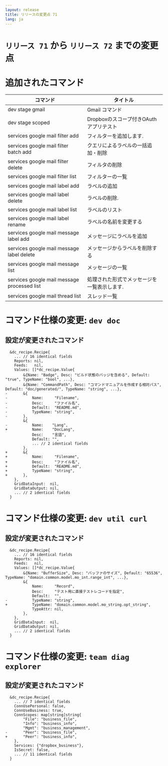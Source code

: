 ```yaml
---
layout: release
title: リリースの変更点 71
lang: ja
---
```


# `リリース 71` から `リリース 72` までの変更点

# 追加されたコマンド


| コマンド                                    | タイトル                                    |
|---------------------------------------------|---------------------------------------------|
| dev stage gmail                             | Gmail コマンド                              |
| dev stage scoped                            | Dropboxのスコープ付きOAuthアプリテスト      |
| services google mail filter add             | フィルターを追加します.                     |
| services google mail filter batch add       | クエリによるラベルの一括追加・削除          |
| services google mail filter delete          | フィルタの削除                              |
| services google mail filter list            | フィルターの一覧                            |
| services google mail label add              | ラベルの追加                                |
| services google mail label delete           | ラベルの削除.                               |
| services google mail label list             | ラベルのリスト                              |
| services google mail label rename           | ラベルの名前を変更する                      |
| services google mail message label add      | メッセージにラベルを追加                    |
| services google mail message label delete   | メッセージからラベルを削除する              |
| services google mail message list           | メッセージの一覧                            |
| services google mail message processed list | 処理された形式でメッセージを一覧表示します. |
| services google mail thread list            | スレッド一覧                                |



# コマンド仕様の変更: `dev doc`



## 設定が変更されたコマンド


```
  &dc_recipe.Recipe{
  	... // 16 identical fields
  	Reports: nil,
  	Feeds:   nil,
  	Values: []*dc_recipe.Value{
  		&{Name: "Badge", Desc: "ビルド状態のバッジを含める", Default: "true", TypeName: "bool", ...},
  		&{Name: "CommandPath", Desc: "コマンドマニュアルを作成する相対パス", Default: "doc/generated/", TypeName: "string", ...},
- 		&{
- 			Name:     "Filename",
- 			Desc:     "ファイル名",
- 			Default:  "README.md",
- 			TypeName: "string",
- 		},
  		&{
- 			Name:    "Lang",
+ 			Name:    "DocLang",
  			Desc:    "言語",
  			Default: "",
  			... // 2 identical fields
  		},
+ 		&{
+ 			Name:     "Filename",
+ 			Desc:     "ファイル名",
+ 			Default:  "README.md",
+ 			TypeName: "string",
+ 		},
  	},
  	GridDataInput:  nil,
  	GridDataOutput: nil,
  	... // 2 identical fields
  }
```
# コマンド仕様の変更: `dev util curl`



## 設定が変更されたコマンド


```
  &dc_recipe.Recipe{
  	... // 16 identical fields
  	Reports: nil,
  	Feeds:   nil,
  	Values: []*dc_recipe.Value{
  		&{Name: "BufferSize", Desc: "バッファのサイズ", Default: "65536", TypeName: "domain.common.model.mo_int.range_int", ...},
  		&{
  			Name:     "Record",
  			Desc:     "テスト用に直接テストレコードを指定",
  			Default:  "",
- 			TypeName: "string",
+ 			TypeName: "domain.common.model.mo_string.opt_string",
  			TypeAttr: nil,
  		},
  	},
  	GridDataInput:  nil,
  	GridDataOutput: nil,
  	... // 2 identical fields
  }
```
# コマンド仕様の変更: `team diag explorer`



## 設定が変更されたコマンド


```
  &dc_recipe.Recipe{
  	... // 7 identical fields
  	ConnUsePersonal: false,
  	ConnUseBusiness: true,
  	ConnScopes: map[string]string{
  		"File": "business_file",
  		"Info": "business_info",
  		"Mgmt": "business_management",
- 		"Peer": "business_file",
+ 		"Peer": "business_info",
  	},
  	Services: {"dropbox_business"},
  	IsSecret: false,
  	... // 11 identical fields
  }
```
